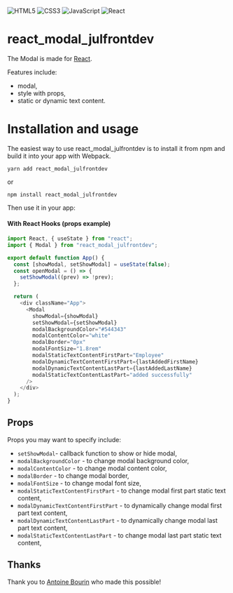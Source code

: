 ![HTML5](https://img.shields.io/badge/html5-%23E34F26.svg?style=for-the-badge&logo=html5&logoColor=white) ![CSS3](https://img.shields.io/badge/css3-%231572B6.svg?style=for-the-badge&logo=css3&logoColor=white) ![JavaScript](https://img.shields.io/badge/javascript-%23323330.svg?style=for-the-badge&logo=javascript&logoColor=%23F7DF1E) ![React](https://img.shields.io/badge/react-%2320232a.svg?style=for-the-badge&logo=react&logoColor=%2361DAFB)

# react_modal_julfrontdev

The Modal is made for [React](https://reactjs.org).

Features include:

- modal,
- style with props,
- static or dynamic text content.

# Installation and usage

The easiest way to use react_modal_julfrontdev is to install it from npm and build it into your app with Webpack.

```
yarn add react_modal_julfrontdev
```

or

```
npm install react_modal_julfrontdev
```

Then use it in your app:

#### With React Hooks (props example)

```js
import React, { useState } from "react";
import { Modal } from "react_modal_julfrontdev";

export default function App() {
  const [showModal, setShowModal] = useState(false);
  const openModal = () => {
    setShowModal((prev) => !prev);
  };

  return (
    <div className="App">
      <Modal
        showModal={showModal}
        setShowModal={setShowModal}
        modalBackgroundColor="#544343"
        modalContentColor="white"
        modalBorder="0px"
        modalFontSize="1.8rem"
        modalStaticTextContentFirstPart="Employee"
        modalDynamicTextContentFirstPart={lastAddedFirstName}
        modalDynamicTextContentLastPart={lastAddedLastName}
        modalStaticTextContentLastPart="added successfully"
      />
    </div>
  );
}
```

## Props

Props you may want to specify include:

- `setShowModal`- callback function to show or hide modal,
- `modalBackgroundColor` - to change modal background color,
- `modalContentColor` - to change modal content color,
- `modalBorder` - to change modal border,
- `modalFontSize` - to change modal font size,
- `modalStaticTextContentFirstPart` - to change modal first part static text content,
- `modalDynamicTextContentFirstPart` - to dynamically change modal first part text content,
- `modalDynamicTextContentLastPart` - to dynamically change modal last part text content,
- `modalStaticTextContentLastPart` - to change modal last part static text content,

## Thanks

Thank you to [Antoine Bourin](https://github.com/AntoineBourin) who made this possible!
